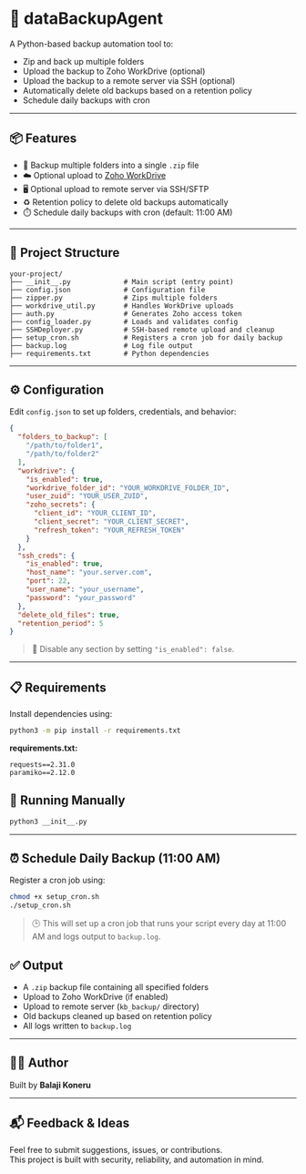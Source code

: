 # 🚀 dataBackupAgent

A Python-based backup automation tool to:

- Zip and back up multiple folders
- Upload the backup to Zoho WorkDrive (optional)
- Upload the backup to a remote server via SSH (optional)
- Automatically delete old backups based on a retention policy
- Schedule daily backups with cron

---

## 📦 Features

- 📁 Backup multiple folders into a single `.zip` file
- ☁️ Optional upload to [Zoho WorkDrive](https://www.zoho.com/workdrive/)
- 🖥️ Optional upload to remote server via SSH/SFTP
- ♻️ Retention policy to delete old backups automatically
- ⏱️ Schedule daily backups with cron (default: 11:00 AM)

---

## 📁 Project Structure

```
your-project/
├── __init__.py             # Main script (entry point)
├── config.json             # Configuration file
├── zipper.py               # Zips multiple folders
├── workdrive_util.py       # Handles WorkDrive uploads
├── auth.py                 # Generates Zoho access token
├── config_loader.py        # Loads and validates config
├── SSHDeployer.py          # SSH-based remote upload and cleanup
├── setup_cron.sh           # Registers a cron job for daily backup
├── backup.log              # Log file output
├── requirements.txt        # Python dependencies
```

---

## ⚙️ Configuration

Edit `config.json` to set up folders, credentials, and behavior:

```json
{
  "folders_to_backup": [
    "/path/to/folder1",
    "/path/to/folder2"
  ],
  "workdrive": {
    "is_enabled": true,
    "workdrive_folder_id": "YOUR_WORKDRIVE_FOLDER_ID",
    "user_zuid": "YOUR_USER_ZUID",
    "zoho_secrets": {
      "client_id": "YOUR_CLIENT_ID",
      "client_secret": "YOUR_CLIENT_SECRET",
      "refresh_token": "YOUR_REFRESH_TOKEN"
    }
  },
  "ssh_creds": {
    "is_enabled": true,
    "host_name": "your.server.com",
    "port": 22,
    "user_name": "your_username",
    "password": "your_password"
  },
  "delete_old_files": true,
  "retention_period": 5
}
```

> 📌 Disable any section by setting `"is_enabled": false`.

---

## 📋 Requirements

Install dependencies using:

```bash
python3 -m pip install -r requirements.txt
```

**requirements.txt:**
```
requests==2.31.0
paramiko==2.12.0
```

## 🚀 Running Manually

```bash
python3 __init__.py
```

---

## ⏰ Schedule Daily Backup (11:00 AM)

Register a cron job using:

```bash
chmod +x setup_cron.sh
./setup_cron.sh
```

> 🕒 This will set up a cron job that runs your script every day at 11:00 AM and logs output to `backup.log`.


## ✅ Output

- A `.zip` backup file containing all specified folders
- Upload to Zoho WorkDrive (if enabled)
- Upload to remote server (`kb_backup/` directory)
- Old backups cleaned up based on retention policy
- All logs written to `backup.log`

---

## 👨‍💻 Author

Built by **Balaji Koneru**  

---

## 📬 Feedback & Ideas

Feel free to submit suggestions, issues, or contributions.  
This project is built with security, reliability, and automation in mind.
